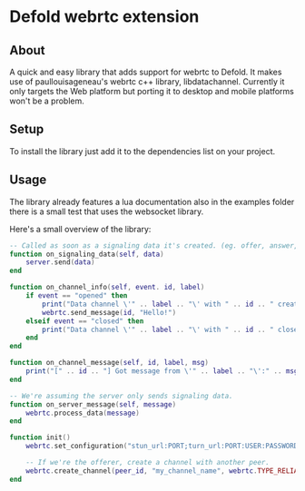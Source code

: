 # Defold webrtc extension


## About

A quick and easy library that adds support for webrtc to Defold. It makes use of paullouisageneau's webrtc c++ library, libdatachannel.
Currently it only targets the Web platform but porting it to desktop and mobile platforms won't be a problem.

## Setup

To install the library just add it to the dependencies list on your project.

## Usage

The library already features a lua documentation also in the examples folder there is a small test that uses the websocket library.

Here's a small overview of the library:

```lua
-- Called as soon as a signaling data it's created. (eg. offer, answer, candidates)
function on_signaling_data(self, data)
    server.send(data)
end

function on_channel_info(self, event. id, label)
    if event == "opened" then
        print("Data channel \'" .. label .. "\' with " .. id .. " created!")
        webrtc.send_message(id, "Hello!")
    elseif event == "closed" then
        print("Data channel \'" .. label .. "\' with " .. id .. " closed!")
    end
end

function on_channel_message(self, id, label, msg)
    print("[" .. id .. "] Got message from \'" .. label .. "\':" .. msg)
end

-- We're assuming the server only sends signaling data.
function on_server_message(self, message)
    webrtc.process_data(message)
end

function init()
    webrtc.set_configuration("stun_url:PORT;turn_url:PORT:USER:PASSWORD", on_signaling_data, on_channel_info, on_channel_message)

    -- If we're the offerer, create a channel with another peer.
    webrtc.create_channel(peer_id, "my_channel_name", webrtc.TYPE_RELIABLE)
end
```